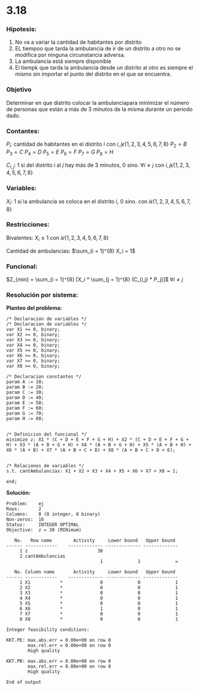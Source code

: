 # 3.18

### Hipotesis:
1. No va a variar la cantidad de habitantes por distrito
2. EL tiempoo que tarda la ambulancia de ir de un distrito a otro no se modifica por ninguna circunstancia adversa.
3. La ambulancia está siempre disponible
4. El tiempk que tarda la ambulancia desde un distrito al otro es siempre el mismo sin importar el punto del distrito en el que se encuentra.



### Objetivo
Determinar en que distrito colocar la ambulanciapara minimizar el número de personas que están a más de 3 minutos de la misma durante un periodo dado.

### Contantes:
$P_i$: cantidad de habitantes en el distrito $i$ con $i,j \epsilon \{1,2,3,4,5,6,7,8\}$
$P_2 = B$
$P_3 = C$
$P_4 = D$
$P_5 = E$
$P_6 = F$
$P_7 = G$
$P_8 = H$

$C_{i,j}$: $1$ si del distrito $i$ al $j$ hay más de 3 minutos, $0$ sino. $\forall i \neq j$ con $i,j \epsilon \{1,2,3,4,5,6,7,8\}$

### Variables:
$X_i$: $1$ si la ambulancia se coloca en el distrito $i$, $0$ sino. con $i \epsilon \{1,2,3,4,5,6,7,8\}$

### Restricciones:
Bivalentes:
$X_i \leq 1$ con $i \epsilon \{1,2,3,4,5,6,7,8\}$

Cantidad de ambulancias:
$\sum_{i = 1}^{8} X_i = 1$

### Funcional:
$Z_{min} = \sum_{i = 1}^{8} [X_i * \sum_{j = 1}^{8} (C_{i,j} * P_j)]$ $\forall i \neq j$


### Resolución por sistema:
**Planteo del problema:**
```
/* Declaracion de variables */
/* Declaracion de variables */
var X1 >= 0, binary;
var X2 >= 0, binary;
var X3 >= 0, binary;
var X4 >= 0, binary;
var X5 >= 0, binary;
var X6 >= 0, binary;
var X7 >= 0, binary;
var X8 >= 0, binary;

/* Declaracion constantes */
param A := 10;
param B := 20;
param C := 30;
param D := 40;
param E := 50;
param F := 60;
param G := 70;
param H := 80;


/* Definicion del funcional */
minimize z: X1 * (C + D + E + F + G + H) + X2 * (C + D + E + F + G + H) + X3 * (A + B + G + H) + X4 * (A + B + G + H) + X5 * (A + B + H) + X6 * (A + B) + X7 * (A + B + C + D) + X8 * (A + B + C + D + E);


/* Relaciones de variables */
s.t. cantAmbulancias: X1 + X2 + X3 + X4 + X5 + X6 + X7 + X8 = 1;

end;
```

**Solución:**
```
Problem:    ej
Rows:       2
Columns:    8 (8 integer, 8 binary)
Non-zeros:  16
Status:     INTEGER OPTIMAL
Objective:  z = 30 (MINimum)

   No.   Row name        Activity     Lower bound   Upper bound
------ ------------    ------------- ------------- -------------
     1 z                          30                             
     2 cantAmbulancias
                                   1             1             = 

   No. Column name       Activity     Lower bound   Upper bound
------ ------------    ------------- ------------- -------------
     1 X1           *              0             0             1 
     2 X2           *              0             0             1 
     3 X3           *              0             0             1 
     4 X4           *              0             0             1 
     5 X5           *              0             0             1 
     6 X6           *              1             0             1 
     7 X7           *              0             0             1 
     8 X8           *              0             0             1 

Integer feasibility conditions:

KKT.PE: max.abs.err = 0.00e+00 on row 0
        max.rel.err = 0.00e+00 on row 0
        High quality

KKT.PB: max.abs.err = 0.00e+00 on row 0
        max.rel.err = 0.00e+00 on row 0
        High quality

End of output
```